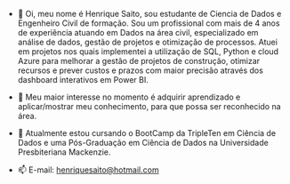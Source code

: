 - 👋 Oi, meu nome é Henrique Saito, sou estudante de Ciencia de Dados e Engenheiro Civil de formação. Sou um profissional com mais de 4 anos de experiência atuando em Dados na área civil,  especializado em análise de dados, gestão de projetos e otimização de processos. 
 Atuei em projetos nos quais implementei a utilização de SQL, Python e cloud Azure para melhorar a gestão de projetos de construção, otimizar recursos e prever custos e prazos com maior precisão através dos dashboard interativos em Power BI.
- 👀 Meu maior interesse no momento é adquirir aprendizado e aplicar/mostrar meu conhecimento, para que possa ser reconhecido na área.
- 🌱 Atualmente estou cursando o BootCamp da TripleTen em Ciência de Dados e uma Pós-Graduação em Ciência de Dados na Universidade Presbiteriana Mackenzie.
  
- 📫 E-mail: henriquesaito@hotmail.com
